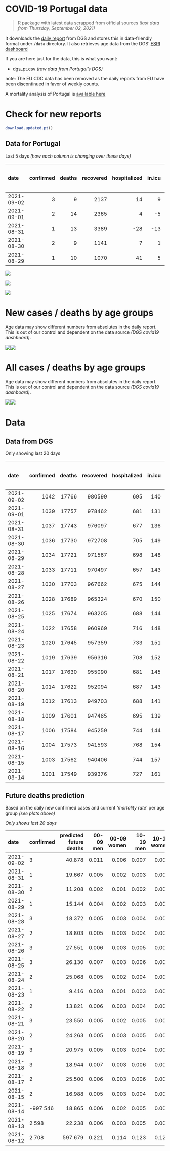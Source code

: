 COVID-19 Portugal data
================

> R package with latest data scrapped from official sources *(last data
> from Thursday, September 02, 2021)*

It downloads the [daily
report](https://covid19.min-saude.pt/relatorio-de-situacao/) from DGS
and stores this in data-friendly format under `/data` directory. It also
retrieves age data from the DGS’ [ESRI
dashboard](https://covid19.min-saude.pt/ponto-de-situacao-atual-em-portugal/)

If you are here just for the data, this is what you want:

-   [dgs\_pt.csv](raw/master/data/dgs_pt.csv) *(raw data from Portugal’s
    DGS)*

note: The EU CDC data has been removed as the daily reports from EU have
been discontinued in favor of weekly counts.

A mortality analysis of Portugal is [available
here](https://averissimo.github.io/covid19-analysis/mortality.html)

# Check for new reports

``` r
download.updated.pt()
```

## Data for Portugal

Last 5 days *(how each column is changing over these days)*

| date       | confirmed | deaths | recovered | hospitalized | in.icu | first vaccine | second vaccine | confirmed m 00-09 | confirmed w 00-09 | confirmed m 10-19 | confirmed w 10-19 | confirmed m 20-29 | confirmed w 20-29 | confirmed m 30-39 | confirmed w 30-39 | confirmed m 40-49 | confirmed w 40-49 | confirmed m 50-59 | confirmed w 50-59 | confirmed m 60-69 | confirmed w 60-69 | confirmed m 70-79 | confirmed w 70-79 | confirmed m 80+ | confirmed w 80+ | death m 00-09 | death w 00-09 | death m 10-19 | death w 10-19 | death m 20-29 | death w 20-29 | death m 30-39 | death w 30-39 | death m 40-49 | death w 40-49 | death m 50-59 | death w 50-59 | death m 60-69 | death w 60-69 | death m 70-79 | death w 70-79 | death m 80+ | death w 80+ |
|:-----------|----------:|-------:|----------:|-------------:|-------:|--------------:|---------------:|------------------:|------------------:|------------------:|------------------:|------------------:|------------------:|------------------:|------------------:|------------------:|------------------:|------------------:|------------------:|------------------:|------------------:|------------------:|------------------:|----------------:|----------------:|--------------:|--------------:|--------------:|--------------:|--------------:|--------------:|--------------:|--------------:|--------------:|--------------:|--------------:|--------------:|--------------:|--------------:|--------------:|--------------:|------------:|------------:|
| 2021-09-02 |         3 |      9 |      2137 |           14 |      9 |         20019 |          34095 |                NA |                NA |                NA |                NA |                NA |                NA |                NA |                NA |                NA |                NA |                NA |                NA |                NA |                NA |                NA |                NA |              NA |              NA |            NA |            NA |            NA |            NA |            NA |            NA |            NA |            NA |            NA |            NA |            NA |            NA |            NA |            NA |            NA |            NA |          NA |          NA |
| 2021-09-01 |         2 |     14 |      2365 |            4 |     -5 |         23799 |          26972 |                NA |                NA |                NA |                NA |                NA |                NA |                NA |                NA |                NA |                NA |                NA |                NA |                NA |                NA |                NA |                NA |              NA |              NA |            NA |            NA |            NA |            NA |            NA |            NA |            NA |            NA |            NA |            NA |            NA |            NA |            NA |            NA |            NA |            NA |          NA |          NA |
| 2021-08-31 |         1 |     13 |      3389 |          -28 |    -13 |         30995 |          23838 |                76 |                61 |               167 |               156 |               230 |               196 |               146 |               147 |               116 |               140 |                89 |               102 |                63 |                56 |                49 |                41 |              20 |              51 |             0 |             0 |             0 |             0 |             0 |             0 |             0 |             0 |             0 |             0 |             1 |             0 |             0 |             1 |             1 |             3 |           0 |           7 |
| 2021-08-30 |         2 |      9 |      1141 |            7 |      1 |         27087 |           2931 |                32 |                46 |                88 |                95 |               137 |               124 |                80 |                85 |                67 |                64 |                48 |                58 |                32 |                34 |                16 |                19 |              12 |              38 |             0 |             0 |             0 |             0 |             0 |             0 |             0 |             0 |             0 |             0 |             0 |             0 |             0 |             1 |             0 |             1 |           5 |           2 |
| 2021-08-29 |         1 |     10 |      1070 |           41 |      5 |         75063 |           3782 |                72 |                60 |               184 |               161 |               245 |               187 |               127 |               115 |                94 |               131 |                88 |                94 |                50 |                57 |                35 |                32 |              22 |              27 |             0 |             0 |             0 |             0 |             0 |             0 |             0 |             0 |             0 |             0 |             0 |             0 |             0 |             0 |             0 |             1 |           4 |           5 |

![](README_files/figure-gfm/totals-1.svg)<!-- -->

![](README_files/figure-gfm/differential-1.svg)<!-- -->

![](README_files/figure-gfm/differential_7days-1.svg)<!-- -->

# New cases / deaths by age groups

Age data may show different numbers from absolutes in the daily report.
This is out of our control and dependent on the data source *(DGS
covid19 dashboard)*.

![](README_files/figure-gfm/new_cases_deaths-1.svg)<!-- -->![](README_files/figure-gfm/new_cases_deaths-2.svg)<!-- -->

# All cases / deaths by age groups

Age data may show different numbers from absolutes in the daily report.
This is out of our control and dependent on the data source *(DGS
covid19 dashboard)*.

![](README_files/figure-gfm/total_cases_deaths-1.svg)<!-- -->![](README_files/figure-gfm/total_cases_deaths-2.svg)<!-- -->

# Data

## Data from DGS

Only showing last 20 days

| date       | confirmed | deaths | recovered | hospitalized | in.icu | confirmed m 00-09 | confirmed w 00-09 | confirmed m 10-19 | confirmed w 10-19 | confirmed m 20-29 | confirmed w 20-29 | confirmed m 30-39 | confirmed w 30-39 | confirmed m 40-49 | confirmed w 40-49 | confirmed m 50-59 | confirmed w 50-59 | confirmed m 60-69 | confirmed w 60-69 | confirmed m 70-79 | confirmed w 70-79 | confirmed m 80+ | confirmed w 80+ | death m 00-09 | death w 00-09 | death m 10-19 | death w 10-19 | death m 20-29 | death w 20-29 | death m 30-39 | death w 30-39 | death m 40-49 | death w 40-49 | death m 50-59 | death w 50-59 | death m 60-69 | death w 60-69 | death m 70-79 | death w 70-79 | death m 80+ | death w 80+ | first vaccine | second vaccine |
|:-----------|----------:|-------:|----------:|-------------:|-------:|------------------:|------------------:|------------------:|------------------:|------------------:|------------------:|------------------:|------------------:|------------------:|------------------:|------------------:|------------------:|------------------:|------------------:|------------------:|------------------:|----------------:|----------------:|--------------:|--------------:|--------------:|--------------:|--------------:|--------------:|--------------:|--------------:|--------------:|--------------:|--------------:|--------------:|--------------:|--------------:|--------------:|--------------:|------------:|------------:|--------------:|---------------:|
| 2021-09-02 |      1042 |  17766 |    980599 |          695 |    140 |             32097 |             30898 |             55486 |             55844 |             82257 |             87026 |             72180 |             81531 |             75278 |             92713 |             63308 |             79642 |             46157 |             50539 |             29220 |             32867 |           24933 |           49610 |             2 |             1 |             1 |             1 |             8 |             5 |            26 |            20 |           106 |            66 |           357 |           153 |          1122 |           493 |          2381 |          1426 |        5316 |        6282 |       8300085 |        5828302 |
| 2021-09-01 |      1039 |  17757 |    978462 |          681 |    131 |                NA |                NA |                NA |                NA |                NA |                NA |                NA |                NA |                NA |                NA |                NA |                NA |                NA |                NA |                NA |                NA |              NA |              NA |            NA |            NA |            NA |            NA |            NA |            NA |            NA |            NA |            NA |            NA |            NA |            NA |            NA |            NA |            NA |            NA |          NA |          NA |       8280066 |        5794207 |
| 2021-08-31 |      1037 |  17743 |    976097 |          677 |    136 |             31913 |             30711 |             55095 |             55472 |             81729 |             86622 |             71874 |             81237 |             75013 |             92365 |             63100 |             79379 |             46011 |             50373 |             29122 |             32743 |           24873 |           49555 |             2 |             1 |             1 |             1 |             8 |             5 |            26 |            20 |           106 |            66 |           354 |           153 |          1118 |           491 |          2377 |          1425 |        5314 |        6275 |       8256267 |        5767235 |
| 2021-08-30 |      1036 |  17730 |    972708 |          705 |    149 |             31837 |             30650 |             54928 |             55316 |             81499 |             86426 |             71728 |             81090 |             74897 |             92225 |             63011 |             79277 |             45948 |             50317 |             29073 |             32702 |           24853 |           49504 |             2 |             1 |             1 |             1 |             8 |             5 |            26 |            20 |           106 |            66 |           353 |           153 |          1118 |           490 |          2376 |          1422 |        5314 |        6268 |       8225272 |        5743397 |
| 2021-08-29 |      1034 |  17721 |    971567 |          698 |    148 |             31805 |             30604 |             54840 |             55221 |             81362 |             86302 |             71648 |             81005 |             74830 |             92161 |             62963 |             79219 |             45916 |             50283 |             29057 |             32683 |           24841 |           49466 |             2 |             1 |             1 |             1 |             8 |             5 |            26 |            20 |           106 |            66 |           353 |           153 |          1118 |           489 |          2376 |          1421 |        5309 |        6266 |       8198185 |        5740466 |
| 2021-08-28 |      1033 |  17711 |    970497 |          657 |    143 |             31733 |             30544 |             54656 |             55060 |             81117 |             86115 |             71521 |             80890 |             74736 |             92030 |             62875 |             79125 |             45866 |             50226 |             29022 |             32651 |           24819 |           49439 |             2 |             1 |             1 |             1 |             8 |             5 |            26 |            20 |           106 |            66 |           353 |           153 |          1118 |           489 |          2376 |          1420 |        5305 |        6261 |       8123122 |        5736684 |
| 2021-08-27 |      1030 |  17703 |    967662 |          675 |    144 |             31651 |             30461 |             54441 |             54816 |             80802 |             85838 |             71357 |             80726 |             74612 |             91856 |             62776 |             78987 |             45807 |             50143 |             28989 |             32610 |           24803 |           49384 |             2 |             1 |             1 |             1 |             8 |             5 |            26 |            20 |           106 |            66 |           353 |           153 |          1118 |           488 |          2374 |          1420 |        5302 |        6259 |       8085852 |        5713954 |
| 2021-08-26 |      1028 |  17689 |    965324 |          670 |    150 |             31578 |             30381 |             54203 |             54594 |             80453 |             85540 |             71189 |             80569 |             74496 |             91681 |             62691 |             78875 |             45733 |             50066 |             28949 |             32562 |           24778 |           49349 |             2 |             1 |             1 |             1 |             8 |             5 |            26 |            20 |           106 |            66 |           353 |           152 |          1117 |           487 |          2371 |          1419 |        5301 |        6253 |       8045122 |        5699370 |
| 2021-08-25 |      1025 |  17674 |    963205 |          688 |    144 |             31485 |             30298 |             53953 |             54362 |             80104 |             85223 |             70994 |             80422 |             74371 |             91533 |             62585 |             78750 |             45659 |             49976 |             28900 |             32497 |           24735 |           49289 |             2 |             1 |             1 |             1 |             8 |             5 |            26 |            20 |           106 |            66 |           352 |           151 |          1117 |           486 |          2371 |          1417 |        5298 |        6246 |       7996430 |        5683920 |
| 2021-08-24 |      1022 |  17658 |    960969 |          716 |    148 |             31376 |             30192 |             53627 |             54043 |             79662 |             84854 |             70824 |             80215 |             74233 |             91337 |             62469 |             78586 |             45586 |             49878 |             28844 |             32422 |           24704 |           49230 |             2 |             1 |             1 |             1 |             8 |             5 |            26 |            20 |           106 |            66 |           350 |           150 |          1116 |           486 |          2368 |          1416 |        5296 |        6240 |       7949298 |        5670487 |
| 2021-08-23 |      1020 |  17645 |    957359 |          733 |    151 |             31292 |             30123 |             53406 |             53796 |             79346 |             84606 |             70677 |             80083 |             74109 |             91184 |             62386 |             78471 |             45527 |             49805 |             28802 |             32374 |           24662 |           49172 |             2 |             1 |             1 |             1 |             8 |             5 |            26 |            20 |           106 |            66 |           350 |           149 |          1114 |           486 |          2368 |          1415 |        5292 |        6235 |            NA |             NA |
| 2021-08-22 |      1019 |  17639 |    956316 |          708 |    152 |             31244 |             30085 |             53265 |             53667 |             79186 |             84457 |             70606 |             80017 |             74058 |             91120 |             62345 |             78428 |             45505 |             49774 |             28785 |             32352 |           24647 |           49152 |             2 |             1 |             1 |             1 |             8 |             5 |            26 |            20 |           106 |            66 |           350 |           149 |          1114 |           485 |          2367 |          1415 |        5292 |        6231 |       7894394 |        5655895 |
| 2021-08-21 |      1017 |  17630 |    955090 |          681 |    145 |             31151 |             29986 |             53038 |             53433 |             78841 |             84188 |             70478 |             79884 |             73969 |             91012 |             62270 |             78325 |             45463 |             49724 |             28753 |             32313 |           24630 |           49125 |             2 |             1 |             1 |             1 |             8 |             5 |            26 |            20 |           105 |            66 |           350 |           149 |          1113 |           485 |          2366 |          1414 |        5288 |        6230 |       7725566 |        5651939 |
| 2021-08-20 |      1014 |  17622 |    952094 |          687 |    143 |             31069 |             29917 |             52757 |             53152 |             78465 |             83828 |             70283 |             79690 |             73856 |             90850 |             62148 |             78197 |             45399 |             49655 |             28724 |             32265 |           24599 |           49055 |             2 |             1 |             1 |             1 |             8 |             5 |            25 |            20 |           105 |            66 |           350 |           149 |          1113 |           484 |          2364 |          1414 |        5285 |        6229 |       7669932 |        5627559 |
| 2021-08-19 |      1012 |  17613 |    949703 |          688 |    141 |             30995 |             29836 |             52502 |             52895 |             78090 |             83500 |             70103 |             79527 |             73743 |             90718 |             62062 |             78068 |             45344 |             49578 |             28676 |             32208 |           24569 |           48990 |             2 |             1 |             1 |             1 |             8 |             5 |            25 |            20 |           105 |            66 |           350 |           148 |          1113 |           484 |          2361 |          1414 |        5283 |        6226 |       7610679 |        5612217 |
| 2021-08-18 |      1009 |  17601 |    947465 |          695 |    139 |             30915 |             29738 |             52259 |             52639 |             77693 |             83152 |             69927 |             79359 |             73620 |             90564 |             61967 |             77954 |             45273 |             49503 |             28640 |             32171 |           24543 |           48933 |             2 |             1 |             1 |             1 |             8 |             5 |            25 |            20 |           104 |            66 |           350 |           148 |          1112 |           484 |          2359 |          1413 |        5279 |        6223 |       7549813 |        5593475 |
| 2021-08-17 |      1006 |  17584 |    945259 |          744 |    144 |             30804 |             29646 |             51937 |             52323 |             77253 |             82717 |             69744 |             79178 |             73458 |             90368 |             61854 |             77813 |             45209 |             49436 |             28600 |             32123 |           24525 |           48885 |             2 |             1 |             1 |             1 |             8 |             5 |            25 |            20 |           104 |            66 |           350 |           148 |          1111 |           484 |          2357 |          1411 |        5272 |        6218 |       7494705 |        5567766 |
| 2021-08-16 |      1004 |  17573 |    941593 |          768 |    154 |                NA |                NA |                NA |                NA |                NA |                NA |                NA |                NA |                NA |                NA |                NA |                NA |                NA |                NA |                NA |                NA |              NA |              NA |            NA |            NA |            NA |            NA |            NA |            NA |            NA |            NA |            NA |            NA |            NA |            NA |            NA |            NA |            NA |            NA |          NA |          NA |       7427563 |        5536360 |
| 2021-08-15 |      1003 |  17562 |    940406 |          744 |    157 |             30708 |             29543 |             51585 |             51966 |             76796 |             82292 |             69541 |             78965 |             73283 |             90172 |             61695 |             77661 |             45144 |             49347 |             28552 |             32076 |           24490 |           48823 |             2 |             1 |             1 |             1 |             8 |             5 |            25 |            20 |           104 |            66 |           350 |           148 |          1108 |           484 |          2356 |          1404 |        5268 |        6211 |       7379028 |        5533012 |
| 2021-08-14 |      1001 |  17549 |    939376 |          727 |    161 |             30623 |             29448 |             51340 |             51745 |             76454 |             82019 |             69392 |             78824 |             73177 |             90058 |             61605 |             77565 |             45085 |             49287 |             28520 |             32030 |           24469 |           48785 |             2 |             1 |             1 |             1 |             8 |             5 |            25 |            20 |           104 |            66 |           350 |           148 |          1108 |           483 |          2352 |          1404 |        5265 |        6206 |       7280047 |        5528274 |

## Future deaths prediction

Based on the daily new confirmed cases and current *‘mortality rate’*
per age group *(see plots above)*

*Only shows last 20 days*

| date       | confirmed | predicted future deaths | 00-09 men | 00-09 women | 10-19 men | 10-19 women | 20-29 men | 20-29 women | 30-39 men | 30-39 women | 40-49 men | 40-49 women | 50-59 men | 50-59 women | 60-69 men | 60-69 women | 70-79 men | 70-79 women | 80+ men | 80+ women |
|:-----------|:----------|------------------------:|----------:|------------:|----------:|------------:|----------:|------------:|----------:|------------:|----------:|------------:|----------:|------------:|----------:|------------:|----------:|------------:|--------:|----------:|
| 2021-09-02 | 3         |                  40.878 |     0.011 |       0.006 |     0.007 |       0.007 |     0.051 |       0.023 |     0.110 |       0.072 |     0.373 |       0.248 |     1.173 |       0.505 |     3.549 |       1.619 |     7.986 |       5.380 |  12.793 |     6.965 |
| 2021-08-31 | 1         |                  19.667 |     0.005 |       0.002 |     0.003 |       0.003 |     0.022 |       0.011 |     0.053 |       0.036 |     0.163 |       0.100 |     0.502 |       0.196 |     1.531 |       0.546 |     3.993 |       1.779 |   4.264 |     6.458 |
| 2021-08-30 | 2         |                  11.208 |     0.002 |       0.001 |     0.002 |       0.002 |     0.013 |       0.007 |     0.029 |       0.021 |     0.094 |       0.046 |     0.271 |       0.111 |     0.778 |       0.332 |     1.304 |       0.824 |   2.559 |     4.812 |
| 2021-08-29 | 1         |                  15.144 |     0.004 |       0.002 |     0.003 |       0.003 |     0.024 |       0.011 |     0.046 |       0.028 |     0.132 |       0.093 |     0.496 |       0.181 |     1.215 |       0.556 |     2.852 |       1.388 |   4.691 |     3.419 |
| 2021-08-28 | 3         |                  18.372 |     0.005 |       0.003 |     0.004 |       0.004 |     0.031 |       0.016 |     0.059 |       0.040 |     0.175 |       0.124 |     0.558 |       0.265 |     1.434 |       0.810 |     2.689 |       1.779 |   3.411 |     6.965 |
| 2021-08-27 | 2         |                  18.803 |     0.005 |       0.003 |     0.004 |       0.004 |     0.034 |       0.017 |     0.061 |       0.039 |     0.163 |       0.125 |     0.479 |       0.215 |     1.799 |       0.751 |     3.259 |       2.083 |   5.330 |     4.432 |
| 2021-08-26 | 3         |                  27.551 |     0.006 |       0.003 |     0.005 |       0.004 |     0.034 |       0.018 |     0.070 |       0.036 |     0.176 |       0.105 |     0.598 |       0.240 |     1.799 |       0.878 |     3.993 |       2.820 |   9.168 |     7.598 |
| 2021-08-25 | 3         |                  26.130 |     0.007 |       0.003 |     0.006 |       0.006 |     0.043 |       0.021 |     0.061 |       0.051 |     0.194 |       0.140 |     0.654 |       0.315 |     1.775 |       0.956 |     4.563 |       3.254 |   6.610 |     7.471 |
| 2021-08-24 | 2         |                  25.068 |     0.005 |       0.002 |     0.004 |       0.004 |     0.031 |       0.014 |     0.053 |       0.032 |     0.175 |       0.109 |     0.468 |       0.221 |     1.434 |       0.712 |     3.422 |       2.083 |   8.955 |     7.344 |
| 2021-08-23 | 1         |                   9.416 |     0.003 |       0.001 |     0.003 |       0.002 |     0.016 |       0.009 |     0.026 |       0.016 |     0.072 |       0.046 |     0.231 |       0.083 |     0.535 |       0.302 |     1.385 |       0.955 |   3.198 |     2.533 |
| 2021-08-22 | 2         |                  13.821 |     0.006 |       0.003 |     0.004 |       0.004 |     0.034 |       0.015 |     0.046 |       0.033 |     0.125 |       0.077 |     0.423 |       0.198 |     1.021 |       0.488 |     2.608 |       1.692 |   3.625 |     3.419 |
| 2021-08-21 | 3         |                  23.550 |     0.005 |       0.002 |     0.005 |       0.005 |     0.037 |       0.021 |     0.070 |       0.048 |     0.159 |       0.115 |     0.688 |       0.246 |     1.556 |       0.673 |     2.363 |       2.083 |   6.610 |     8.864 |
| 2021-08-20 | 2         |                  24.263 |     0.005 |       0.003 |     0.005 |       0.005 |     0.036 |       0.019 |     0.065 |       0.040 |     0.159 |       0.094 |     0.485 |       0.248 |     1.337 |       0.751 |     3.911 |       2.473 |   6.396 |     8.231 |
| 2021-08-19 | 3         |                  20.975 |     0.005 |       0.003 |     0.004 |       0.005 |     0.039 |       0.020 |     0.063 |       0.041 |     0.173 |       0.110 |     0.536 |       0.219 |     1.726 |       0.732 |     2.933 |       1.605 |   5.543 |     7.218 |
| 2021-08-18 | 3         |                  18.944 |     0.007 |       0.003 |     0.006 |       0.006 |     0.043 |       0.025 |     0.066 |       0.044 |     0.228 |       0.140 |     0.637 |       0.271 |     1.556 |       0.654 |     3.259 |       2.083 |   3.838 |     6.078 |
| 2021-08-17 | 2         |                  25.500 |     0.006 |       0.003 |     0.006 |       0.006 |     0.044 |       0.024 |     0.073 |       0.052 |     0.246 |       0.140 |     0.897 |       0.292 |     1.580 |       0.868 |     3.911 |       2.039 |   7.462 |     7.851 |
| 2021-08-15 | 2         |                  16.988 |     0.005 |       0.003 |     0.004 |       0.004 |     0.033 |       0.016 |     0.054 |       0.035 |     0.149 |       0.081 |     0.508 |       0.184 |     1.434 |       0.585 |     2.608 |       1.996 |   4.477 |     4.812 |
| 2021-08-14 | -997 546  |                  18.865 |     0.006 |       0.002 |     0.005 |       0.005 |     0.037 |       0.019 |     0.066 |       0.047 |     0.173 |       0.105 |     0.479 |       0.232 |     1.629 |       0.644 |     2.852 |       2.083 |   5.543 |     4.938 |
| 2021-08-13 | 2 598     |                  22.238 |     0.006 |       0.003 |     0.005 |       0.005 |     0.035 |       0.020 |     0.061 |       0.040 |     0.166 |       0.122 |     0.643 |       0.229 |     1.410 |       0.771 |     2.770 |       1.432 |   8.315 |     6.205 |
| 2021-08-12 | 2 708     |                 597.679 |     0.221 |       0.114 |     0.123 |       0.122 |     0.990 |       0.537 |     2.413 |       1.606 |     7.045 |       4.028 |    17.053 |       6.841 |    46.259 |      20.241 |    92.078 |      56.750 | 161.827 |   179.431 |
